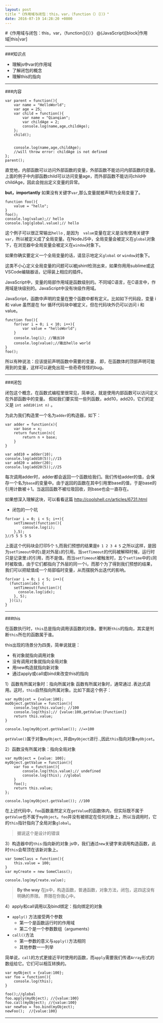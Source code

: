 ```yaml
---
layout: post
title "《作用域与闭包：this，var，（function（）｛｝）》"
date: 2016-07-19 14:28:20 +0800
---
```


#《作用域与闭包：this，var，（function(){}）》
@(JavaScript)[block|作用域|this|var]

--------
###知识点
- 理解js中var的作用域
- 了解闭包的概念
- 理解this的指向 

-------
###内容

```
var parent = function(){
	var name = "HelloWorld";
	var age = 25;
	var child = function(){
		var name = "Qianqian";
		var childAge = 2;
		console.log(name,age,childAge);
	};
	child();
	
	
	console.log(name,age,childAge);
	//will throw error: childAge is not defined
};
parent();
```
直觉地，内部函数可以访问外部函数的变量，外部函数不能访问内部函数的变量。上面的例子中内部函数child可以访问变量age，而外部函数不能访问child中childAge，因此会抛出定义变量的异常。

**but，importantly** 如果没有关键字`` var ``,那么变量就被声明为全局变量了。

```
function foo(){
	value = "hello";
}
foo();
console.log(value);// hello
console.log(global.value);// hello
```
这个例子可以很正常输出``hello`` ,  是因为　``value``变量在定义是没有使用关键字``` var ```，所以被定义成了全局变量。在NodeJS中，全局变量会被定义在``global``对象下，在浏览器中全局变量会被定义在``window``对象下。

如果你确实要定义一个全局变量的话，请显示地定义``global`` or ``window``对象下。

这类不小心定义全局变量的问题可以被jshint检测出来，如果你用用sublime或这VSCode编辑器话，记得装上相应的插件。

JavaScript中，变量的局部作用域是函数级别的。不同域C语言，在C语言中，作用域是块级别的。JavaScript中没有块级作用域。

JavaScript，函数中声明的变量在整个函数中都有定义。比如如下代码段，变量 i 和 value 虽然是在 for 循环代码块中被定义，但在代码块外仍可以访问 i 和 value。

```
function foo(){
	for(var i = 0; i < 10; i++){
		var value = "helloWorld";
	}
	console.log(i); //输出10
	console.log(value);//输出hello world
}
foo();
```
所以有种说法：应该提前声明函数中需要的变量，
即，在函数体的顶部声明可能用到的变量，这样可以避免出现一些奇奇怪怪的bug。

---
###闭包

闭包这个概念，在函数式编程里很常见，简单说，就是使用内部函数可以访问定义在外部函数中的变量。
假如我们要实现一些列函数，add10，add20，它们的定义是 ``int add10(int n)`` 。

为此为我们构造里一个名为``adder``的构造器，如下：
```
var adder = function(x){
	var base = x;
	return function(n){
		return n + base;
	}
}

var add10 = adder(10);
console.log(add10(5));//15
var add20 = adder(20);
console.log(add20(5));//25
```
每次调用adder时，adder都会返回一个函数给我们。我们传给adder的值，会保存一个名为``base``的变量中。由于返回的函数在其中引用里base的值，于是base的引用计数被＋1。当返回函数不被垃圾回收，则base也会一直存在。

如果想深入理解这块，可以看看这篇 http://coolshell.cn/articles/6731.html

- 闭包的一个坑
```
for(var i = 0; i < 5; i++){
	setTimeout(function(){
		console.log(i);
	},5);
}//5 5 5 5 5
```
上面这个代码块会打印5个 ``5``,而我们预想的结果是``0 1 2 3 4 5``
之所以这样，是因为``setTimeout``中的``i``是对外层``i``的引用。当``setTimeout``的代码被解释时候，运行时只是记录里``i``的引用，而不是值。而当``setTimeout``被触发时，五个``setTime``中的``i``同时被取值，由于它们都指向了外层的同一个i，而那个为了得到我们预想的结果，我们可以把赋值成一个局部临时变量，从而摆脱外出迭代的影响。

```
for(var i = 0; i < 5; i++){
  (function(idx) {
    setTimeout(function(){
      console.log(idx);
    }, 5);
  })(i);
}
```

---
###this

在函数执行时，``this``总是指向调用该函数的对象。要判断``this``的指向，其实是判断``this``所在的函数属于谁。

this出现的场景分为四类，简单说就是：
- 有对象就指向调用对象
- 没有调用对象就指向全局对象
- 用new构造就指向新对象
- 通过apply或call或bind来改变this的指向

1）函数有所属对象时：指向所属对象
函数有所属对象时，通常通过``.``表达式调用。这时，``this``自然指向所属对象。比如下面这个例子：
```
var myObjcet = {value:100};
moObject.getValue = function(){
	console.log(this.value); //100
	console.log(this);// {value:100,getValue:[Function]}
	return this.value;
}

console.log(myObjcet.getValue()); //=>100
```
``getValue()``属于对象``myObject``, 并由``myObject``进行``.``,因此``this``指向对象``myObjcet``。

2）函数没有所属对象：指向全局对象
```
var myObject = {value: 100};
myObject.getValue = function(){
	var foo = function(){
		console.log(this.value);// undefined
		console.log(this); //global
	}
	foo();
	return this.value;
};

console.log(myObject.getValue()); //100
```
在上述代码中，``foo``函数虽然定义在``getValue``的函数体内，但实际既不属于``getValue``也不属于``myObject``。``foo``并没有被绑定在任何对象上，所以当调用时，它的``this``指针指向了全局对象``global``。

> 据说这个是设计的错误

3）构造器中的``this``:指向新的对象
js中，我们通过``new``关键字来调用构造函数，此时``this``会帮顶在该新对象上。
```
var SomeClass = function(){
	this.value = 100;
}
var myCreate = new SomeClass();

console.log(myCreate.value);
```

> **By the way** 
> 在js中，构造函数，普通函数，对象方法，闭包，这四这没有明确的界限。
> 界限在你我心中。

4）apply和call调用以及bind绑定：指向绑定的对象
- `apply()` 方法接受两个参数
	-  第一个是函数运行时的作用域
	-  第二个是一个参数数组（arguments）
- `call()`方法
	- 第一参数的意义与`apply()`方法相同
	- 其他参数一一列举

简单说，``call``的方式更接近平时使用的函数，而``apply``需要我们传递``Array``形式的数组给它。它们可以相互转换的。
```
var myObject = {value:100};
var foo = function(){
	console.log(this);
}

foo();//global
foo.apply(myObject); //{value:100}
foo.call(myObject); //{value:100}
var newFoo = foo.bind(myObject);
newFoo();  //{value:100}

```	 
	 
	 
---